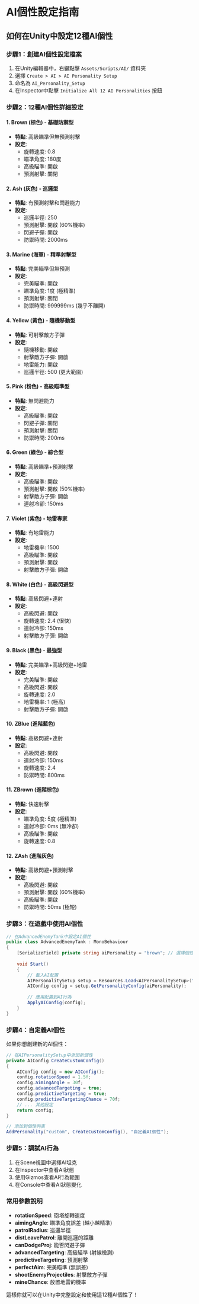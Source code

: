 # AI個性設定指南

## 如何在Unity中設定12種AI個性

### 步驟1：創建AI個性設定檔案

1. 在Unity編輯器中，右鍵點擊 `Assets/Scripts/AI/` 資料夾
2. 選擇 `Create > AI > AI Personality Setup`
3. 命名為 `AI_Personality_Setup`
4. 在Inspector中點擊 `Initialize All 12 AI Personalities` 按鈕

### 步驟2：12種AI個性詳細設定

#### 1. **Brown (棕色) - 基礎防禦型**
- **特點**: 高級瞄準但無預測射擊
- **設定**: 
  - 旋轉速度: 0.8
  - 瞄準角度: 180度
  - 高級瞄準: 開啟
  - 預測射擊: 關閉

#### 2. **Ash (灰色) - 巡邏型**
- **特點**: 有預測射擊和閃避能力
- **設定**:
  - 巡邏半徑: 250
  - 預測射擊: 開啟 (60%機率)
  - 閃避子彈: 開啟
  - 防禦時間: 2000ms

#### 3. **Marine (海軍) - 精準射擊型**
- **特點**: 完美瞄準但無預測
- **設定**:
  - 完美瞄準: 開啟
  - 瞄準角度: 1度 (極精準)
  - 預測射擊: 關閉
  - 防禦時間: 999999ms (幾乎不離開)

#### 4. **Yellow (黃色) - 隨機移動型**
- **特點**: 可射擊敵方子彈
- **設定**:
  - 隨機移動: 開啟
  - 射擊敵方子彈: 開啟
  - 地雷能力: 開啟
  - 巡邏半徑: 500 (更大範圍)

#### 5. **Pink (粉色) - 高級瞄準型**
- **特點**: 無閃避能力
- **設定**:
  - 高級瞄準: 開啟
  - 閃避子彈: 關閉
  - 預測射擊: 關閉
  - 防禦時間: 200ms

#### 6. **Green (綠色) - 綜合型**
- **特點**: 高級瞄準+預測射擊
- **設定**:
  - 高級瞄準: 開啟
  - 預測射擊: 開啟 (50%機率)
  - 射擊敵方子彈: 開啟
  - 連射冷卻: 150ms

#### 7. **Violet (紫色) - 地雷專家**
- **特點**: 有地雷能力
- **設定**:
  - 地雷機率: 1500
  - 高級瞄準: 開啟
  - 預測射擊: 開啟
  - 射擊敵方子彈: 開啟

#### 8. **White (白色) - 高級閃避型**
- **特點**: 高級閃避+連射
- **設定**:
  - 高級閃避: 開啟
  - 旋轉速度: 2.4 (很快)
  - 連射冷卻: 150ms
  - 射擊敵方子彈: 開啟

#### 9. **Black (黑色) - 最強型**
- **特點**: 完美瞄準+高級閃避+地雷
- **設定**:
  - 完美瞄準: 開啟
  - 高級閃避: 開啟
  - 旋轉速度: 2.0
  - 地雷機率: 1 (極高)
  - 射擊敵方子彈: 開啟

#### 10. **ZBlue (進階藍色)**
- **特點**: 高級閃避+連射
- **設定**:
  - 高級閃避: 開啟
  - 連射冷卻: 150ms
  - 旋轉速度: 2.4
  - 防禦時間: 800ms

#### 11. **ZBrown (進階棕色)**
- **特點**: 快速射擊
- **設定**:
  - 瞄準角度: 5度 (極精準)
  - 連射冷卻: 0ms (無冷卻)
  - 高級瞄準: 開啟
  - 旋轉速度: 0.8

#### 12. **ZAsh (進階灰色)**
- **特點**: 高級閃避+預測射擊
- **設定**:
  - 高級閃避: 開啟
  - 預測射擊: 開啟 (60%機率)
  - 高級瞄準: 開啟
  - 防禦時間: 50ms (極短)

### 步驟3：在遊戲中使用AI個性

```csharp
// 在AdvancedEnemyTank中設定AI個性
public class AdvancedEnemyTank : MonoBehaviour
{
    [SerializeField] private string aiPersonality = "brown"; // 選擇個性
    
    void Start()
    {
        // 載入AI配置
        AIPersonalitySetup setup = Resources.Load<AIPersonalitySetup>("AI/AI_Personality_Setup");
        AIConfig config = setup.GetPersonalityConfig(aiPersonality);
        
        // 應用配置到AI行為
        ApplyAIConfig(config);
    }
}
```

### 步驟4：自定義AI個性

如果你想創建新的AI個性：

```csharp
// 在AIPersonalitySetup中添加新個性
private AIConfig CreateCustomConfig()
{
    AIConfig config = new AIConfig();
    config.rotationSpeed = 1.5f;
    config.aimingAngle = 30f;
    config.advancedTargeting = true;
    config.predictiveTargeting = true;
    config.predictiveTargetingChance = 70f;
    // ... 其他設定
    return config;
}

// 添加到個性列表
AddPersonality("custom", CreateCustomConfig(), "自定義AI個性");
```

### 步驟5：調試AI行為

1. 在Scene視圖中選擇AI坦克
2. 在Inspector中查看AI狀態
3. 使用Gizmos查看AI行為範圍
4. 在Console中查看AI狀態變化

### 常用參數說明

- **rotationSpeed**: 砲塔旋轉速度
- **aimingAngle**: 瞄準角度誤差 (越小越精準)
- **patrolRadius**: 巡邏半徑
- **distLeavePatrol**: 離開巡邏的距離
- **canDodgeProj**: 能否閃避子彈
- **advancedTargeting**: 高級瞄準 (射線檢測)
- **predictiveTargeting**: 預測射擊
- **perfectAim**: 完美瞄準 (無誤差)
- **shootEnemyProjectiles**: 射擊敵方子彈
- **mineChance**: 放置地雷的機率

這樣你就可以在Unity中完整設定和使用這12種AI個性了！
